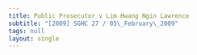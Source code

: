 ```yaml
---
title: Public Prosecutor v Lim Hwang Ngin Lawrence
subtitle: "[2009] SGHC 27 / 05\_February\_2009"
tags: null
layout: single
---
```


